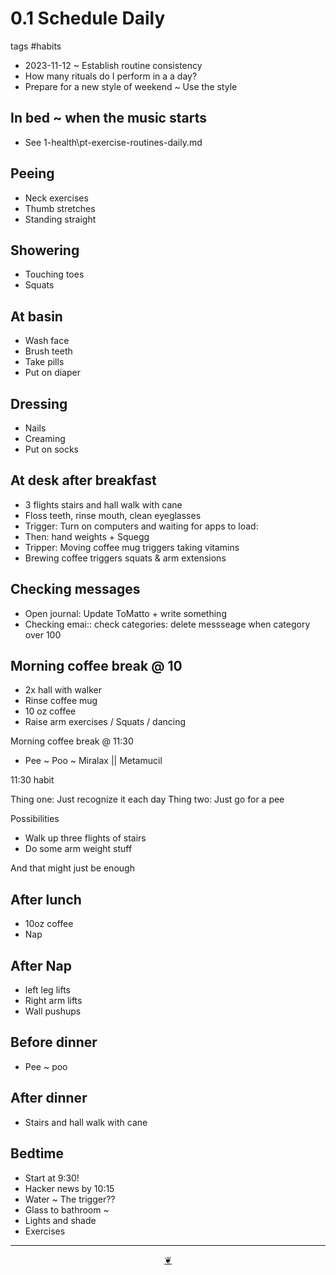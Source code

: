 # 0.1 Schedule Daily

tags #habits

* 2023-11-12 ~ Establish routine consistency
* How many rituals do I perform in a a day?
* Prepare for a new style of weekend ~ Use the style

## In bed ~ when the music starts

* See 1-health\\pt-exercise-routines-daily.md

## Peeing

* Neck exercises
* Thumb stretches
* Standing straight

## Showering

* Touching toes
* Squats

## At basin

* Wash face
* Brush teeth
* Take pills
* Put on diaper

## Dressing

* Nails
* Creaming
* Put on socks

## At desk after breakfast

* 3 flights stairs and hall walk with cane
* Floss teeth, rinse mouth, clean eyeglasses
* Trigger: Turn on computers and waiting for apps to load:
* Then: hand weights + Squegg
* Tripper: Moving coffee mug triggers taking vitamins
* Brewing coffee triggers squats & arm extensions

## Checking messages

* Open journal: Update ToMatto + write something
* Checking emai:: check categories: delete messseage when category over 100

  

## Morning coffee break @ 10

* 2x hall with walker
* Rinse coffee mug
* 10 oz coffee
* Raise arm exercises / Squats / dancing

Morning coffee break @ 11:30

* Pee ~ Poo ~ Miralax || Metamucil

11:30 habit

Thing one: Just recognize it each day Thing two: Just go for a pee

Possibilities

* Walk up three flights of stairs
* Do some arm weight stuff

And that might just be enough

## After lunch

* 10oz coffee
* Nap

## After Nap

* left leg lifts
* Right arm lifts
* Wall pushups 

## Before dinner

* Pee ~ poo

## After dinner

* Stairs and hall walk with cane

## Bedtime

* Start at 9:30!
* Hacker news by 10:15
* Water ~ The trigger??
* Glass to bathroom ~
* Lights and shade
* Exercises

***

<center title="Hello! Click me to go up to the top"><a class="aDingbat" href="javascript:window.scrollTo(0,0);">❦</a></center>
